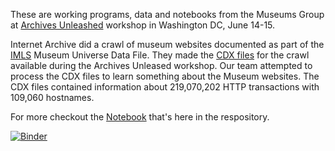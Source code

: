 These are working programs, data and notebooks from the Museums Group at 
[Archives Unleashed] workshop in Washington DC, June 14-15.

Internet Archive did a crawl of museum websites documented as part of the [IMLS]
Museum Universe Data File. They made the [CDX files] for the crawl available
during the Archives Unleased workshop. Our team attempted to process the CDX 
files to learn something about the Museum websites. The CDX files contained 
information about 219,070,202 HTTP transactions with 109,060 hostnames.

For more checkout the [Notebook] that's here in the respository.


[![Binder](http://mybinder.org/badge.svg)](http://mybinder.org/repo/edsu/imls-cdx)

[Archives Unleashed]: http://archivesunleashed.com/
[CDX files]: http://qa-server.us.archive.org/vinay-misc/imls-cdx/cdx-manifest.txt
[IMLS]: https://data.imls.gov/Museum/Museum-Universe-Data-File-FY-2015-Q1/bqh6-bapa
[Notebook]: https://github.com/edsu/imls-cdx/blob/master/Notebook.ipynb
